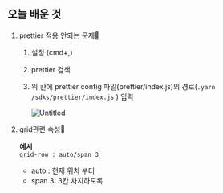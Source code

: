 ## 오늘 배운 것 
1. prettier 적용 안되는 문제💄  
    1. 설정 (cmd+,)
    2. prettier 검색 
    3. 위 칸에 prettier config 파일(prettier/index.js)의 경로(`.yarn /sdks/prettier/index.js` ) 입력

        ![Untitled](https://s3-us-west-2.amazonaws.com/secure.notion-static.com/9d18a354-2ad5-4562-81b3-93df9849bd57/Untitled.png)

2. grid관련 속성📱   

    **예시**  
    `grid-row : auto/span 3`

    - auto : 현재 위치 부터
    - span 3: 3칸 차지하도록
